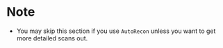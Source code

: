 # Note
- You may skip this section if you use ```AutoRecon``` unless you want to get more detailed scans out.
